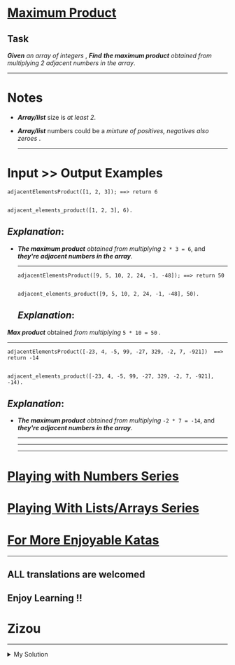 # [Maximum Product](https://www.codewars.com/kata/5a4138acf28b82aa43000117)

## Task

**_Given_** _an array of integers_ , **_Find_** **_the maximum product_** _obtained from multiplying 2 adjacent numbers
in the array_.

---

# Notes

- **_Array/list_** size is _at least 2_.
- **_Array/list_** numbers could be a _mixture of positives, negatives also zeroes_ .

  ***

# Input >> Output Examples

    adjacentElementsProduct([1, 2, 3]); ==> return 6


    adjacent_elements_product([1, 2, 3], 6).

## **_Explanation_**:

- **_The maximum product_** _obtained from multiplying_ `2 * 3 = 6`, and **_they're adjacent numbers in the array_**.

  ***

      adjacentElementsProduct([9, 5, 10, 2, 24, -1, -48]); ==> return 50


      adjacent_elements_product([9, 5, 10, 2, 24, -1, -48], 50).

  ## **_Explanation_**:

**_Max product_** obtained _from multiplying_ `5 * 10 = 50` .

---

    adjacentElementsProduct([-23, 4, -5, 99, -27, 329, -2, 7, -921])  ==>  return -14


    adjacent_elements_product([-23, 4, -5, 99, -27, 329, -2, 7, -921], -14).

## **_Explanation_**:

- **_The maximum product_** _obtained from multiplying_ `-2 * 7 = -14`, and **_they're adjacent numbers in the array_**.

  ***

  ***

  ***

# [Playing with Numbers Series](https://www.codewars.com/collections/playing-with-numbers)

# [Playing With Lists/Arrays Series](https://www.codewars.com/collections/playing-with-lists-slash-arrays)

# [For More Enjoyable Katas](http://www.codewars.com/users/MrZizoScream/authored)

---

## ALL translations are welcomed

## Enjoy Learning !!

# Zizou

---

<details><summary>My Solution</summary>

```js
function adjacentElementsProduct(array) {
  return array.reduce((max, cur, i, arr) => {
    if (i > 0) {
      const product = arr[i] * arr[i - 1]
      max = product > max ? product : max
    }
    return max
  }, array[0] * array[1])
}
```

</details>
